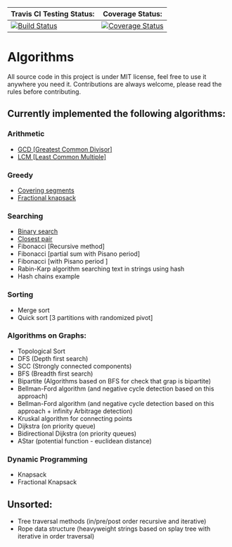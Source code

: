 |Travis CI Testing Status:| Coverage Status: |
|---|---|
| [![Build Status](https://travis-ci.org/ArseniyAntonov/Algorithms.svg?branch=master)](https://travis-ci.org/ArseniyAntonov/Algorithms) | [![Coverage Status](https://coveralls.io/repos/github/ArseniyAntonov/Algorithms/badge.svg?branch=master)](https://coveralls.io/github/ArseniyAntonov/Algorithms?branch=master) |


# Algorithms
All source code in this project is under MIT license, feel free to use it anywhere you need it.
Contributions are always welcome, please read the rules before contributing.


## Currently implemented the following algorithms:

### Arithmetic
 - [GCD [Greatest Common Divisor]](arithmetic/gcd.py)
 - [LCM [Least Common Multiple]](arithmetic/lcm.py)

### Greedy
 - [Covering segments](greedy/covering_segments.py)
 - [Fractional knapsack](greedy/fractional_knapsack.py)
 
### Searching
 - [Binary search](search/binary_search.py)
 - [Closest pair](search/closest_pair.py)
 - Fibonacci [Recursive method]
 - Fibonacci [partial sum with Pisano period]
 - Fibonacci [with Pisano period ]
 - Rabin-Karp algorithm searching text in strings using hash
 - Hash chains example
### Sorting
 - Merge sort
 - Quick sort [3 partitions with randomized pivot]
### Algorithms on Graphs:
 - Topological Sort
 - DFS (Depth first search)
 - SCC (Strongly connected components)
 - BFS (Breadth first search)
 - Bipartite (Algorithms based on BFS for check that grap is bipartite)
 - Bellman-Ford algorithm (and negative cycle detection based on this approach)
 - Bellman-Ford algorithm (and negative cycle detection based on this approach + infinity Arbitrage detection)
 - Kruskal algorithm for connecting points
 - Dijkstra (on priority queue)
 - Bidirectional Dijkstra (on priority queues)
 - AStar  (potential function - euclidean distance)
### Dynamic Programming
 - Knapsack
 - Fractional Knapsack

## Unsorted:
 - Tree traversal methods (in/pre/post order recursive and iterative)
 - Rope data structure (heavyweight strings based on splay tree with iterative in order traversal)


